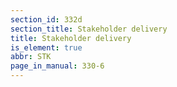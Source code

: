 ```yaml
---
section_id: 332d
section_title: Stakeholder delivery
title: Stakeholder delivery
is_element: true
abbr: STK
page_in_manual: 330-6
---
```

